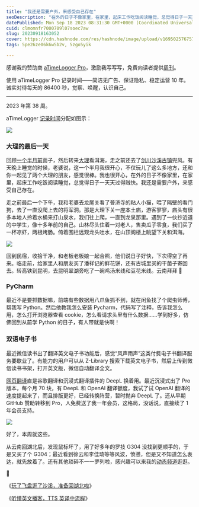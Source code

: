 ```yaml
---
title: "我还是需要户外，来感受自己存在"
seoDescription: "在外的日子不像家里，在家里，起床工作吃饭阅读睡觉，总觉得日子一天天过得贼快。我还是需要户外，来感受自己存在。"
datePublished: Mon Sep 18 2023 08:31:30 GMT+0000 (Coordinated Universal Time)
cuid: clmomnfr7000709l07soec7aw
slug: 20230918163052
cover: https://cdn.hashnode.com/res/hashnode/image/upload/v1695025767574/23a50568-6842-45b5-a9b2-f0830030083d.jpeg
tags: 5pe26ze06k6w5b2v, 5zgo5yik

---
```


感谢我的赞助商 [aTimeLogger Pro](https://atimelogger.pro/)，激励我写写写，免费向读者提供[周刊](https://mp.weixin.qq.com/mp/appmsgalbum?__biz=MzI3MzU5MDA1OQ==&action=getalbum&album_id=2675015646262542337#wechat_redirect)。

使用 aTimeLogger Pro 记录时间——简洁无广告、保证隐私、稳定运营 10 年。诚实对待每天的 86400 秒，觉察、唤醒，认识自己。

---

2023 年第 38 周。

aTimeLogger [记录时间](https://mp.weixin.qq.com/s/iufaGiryP9kOomakbNpdOg)分配如图示：

![](https://cdn.hashnode.com/res/hashnode/image/upload/v1695025757647/c834c748-da91-4f9c-8337-cf3712a8f135.jpeg)

### 大理的最后一天

回顾[一个半月前](https://mp.weixin.qq.com/s/03rTpp15UjSqzCLt5VId3g)菌子，然后转来[大理](https://mp.weixin.qq.com/s/F-c1KCcFMbB2Y5_7nBA7CA)看洱海，走之前还去了[剑川沙溪古镇](https://blog.tujunjie.com/20230911232052)兜风。有天晚上睡觉的时候，老婆说，这一个半月我很开心，不仅玩儿了这么多地方，还和你一起见了两个大理的朋友，感觉很棒。我也很开心，在外的日子不像家里，在家里，起床工作吃饭阅读睡觉，总觉得日子一天天过得贼快。我还是需要户外，来感受自己存在。

走之前最后一个下午，我和老婆去龙尾关看了普济寺的粘人小猫，喂了隔壁的看门狗，去了一直没爬上去的将军洞。那是大理下关一座本土庙，游客寥寥，庙头有很多本地人拎着水桶来打山泉水，我们往上爬，一直到龙泉那里。遇到了一伙抄近道的中学生，像十多年前的自己。山林尽头住着一对老人，售卖瓜子零食，我们买了一杯凉虾，两根烤肠。倚着围栏远观龙头吐水，在山顶阁楼上眺望下关和洱海。

![](https://cdn.hashnode.com/res/hashnode/image/upload/v1695025817903/bfbbc750-5759-4dc0-a0d3-c24df3baf2d4.png)

回到民宿，收拾干净，和老板老板娘一起合照，他们说日子好快，下次得空了再来。临走前，给家里人和朋友买了潘祥记的鲜花饼，还有古城里买的干菌子寄回去。转高铁到昆明，去昆明翠湖旁吃了一碗鸡汤米线和豆花米线。云南拜拜 👋

### PyCharm

最近不是要抓数据嘛，前端有些数据用八爪鱼抓不到，就在闲鱼找了个爬虫师傅，帮我写 Python。然后他教我怎么安装 Pycharm，代码写了注释，告诉我怎么用，怎么打开浏览器查看 cookie，怎么看请求头里有什么数据……学到好多，仿佛回到从前学 Python 的日子，有人带就是快啊！

### 双语电子书

最近微信读书出了翻译英文电子书功能后，感觉“风声雨声”这类付费电子书翻译服务要歇业了。有能力的用户可以从 Z-Library 搜索下载英文电子书，然后上传到微信读书书架，打开英文版，微信自动翻译全文。

[网页翻译](https://mp.weixin.qq.com/s/v1g2quHRgJYQtPrJHe_H9Q)直是谷歌翻译和沉浸式翻译插件的 DeepL 换着用。最近沉浸式出了 Pro 版本，每个月 70 块，有 DeepL 和 OpenAI 翻译额度，我试了试 OpenAI 翻译的速度提起来了，而且排版更好，已经转换阵营，暂时抛弃 DeepL 了。还从早期 GitHub 赞助转移到 Pro，人免费送了我一年会员，这格局，没话说，直接续了 1 年会员支持。

![](https://cdn.hashnode.com/res/hashnode/image/upload/v1695025834531/aa6faf65-fa9d-4f10-b6fa-69a0222f655a.png)

好了，本周就这些。

从云南回湖北后，发现鼠标坏了，用了好多年的罗技 G304 没找到更顺手的，于是又买了个 G304；最近看到徐云和李佳琦等等风波，愤懑，但是又不知道怎么表达，就先放着了。还有其他琐碎不一一罗列啦，感兴趣可以来我的[动态频道](https://mp.weixin.qq.com/s/A_yK10ktL8Nl7RzsnGwzEg)逛逛。

🔗

《[玩了飞盘逛了沙溪，准备回湖北啦](http://mp.weixin.qq.com/s?__biz=MzI3MzU5MDA1OQ==&mid=2247488092&idx=1&sn=49ac8ddf06a45a8239902338f10b6795&chksm=eb21a018dc56290e55b3e02a1e0b8506f8a339d592aa33945b4395682fd65b5c0da5d418d3fc&scene=21#wechat_redirect)》

《[听懂英文播客，TTS 英译中流程](http://mp.weixin.qq.com/s?__biz=MzI3MzU5MDA1OQ==&mid=2247488082&idx=1&sn=02a227031000f388e5adad0cfaa05efb&chksm=eb21a016dc5629002b4c4b078cae8647161b6499ebbe98e707e3ed64f05d4c9302492464c239&scene=21#wechat_redirect)》